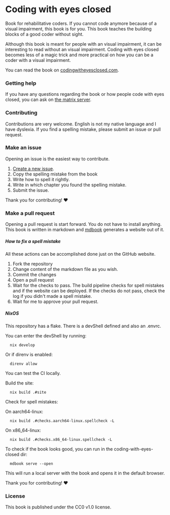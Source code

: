 # Coding with eyes closed

Book for rehabilitative coders.
If you cannot code anymore because of a visual impairment, this book is for you.
This book teaches the building blocks of a good coder without sight.

Although this book is meant for people with an visual impairment, it can be interesting to read without an visual impairment.
Coding with eyes closed becomes less of a magic trick and more practical on how you can be a coder with a visual impairment.

You can read the book on [codingwitheyesclosed.com](https://codingwitheyesclosed.com).

### Getting help

If you have any questions regarding the book or how people code with eyes closed, you can ask on [the matrix server](https://matrix.to/#/%23coding-with-eyes-closed:matrix.org).

### Contributing

Contributions are very welcome.
English is not my native language and I have dyslexia. 
If you find a spelling mistake, please submit an issue or pull request.

### Make an issue

Opening an issue is the easiest way to contribute.

1. [Create a new issue](https://github.com/sempruijs/coding-with-eyes-closed/issues/new).
2. Copy the spelling mistake from the book
3. Write how to spell it rightly.
4. Write in which chapter you found the spelling mistake.
5. Submit the issue.

Thank you for contributing! ♥

### Make a pull request

Opening a pull request is start forward.
You do not have to install anything.
This book is written in markdown and [mdbook](https://github.com/rust-lang/mdBook) generates a website out of it.

##### How to fix a spell mistake

All these actions can be accomplished done just on the GitHub website.

1. Fork the repository
2. Change content of the markdown file as you wish.
3. Commit the changes
4. Open a pull request
5. Wait for the checks to pass. The build pipeline checks for spell mistakes and if the website can be deployed. If the checks do not pass, check the log if you didn't made a spell mistake.
6. Wait for me to approve your pull request.

##### NixOS

This repository has a flake.
There is a devShell defined and also an .envrc.

You can enter the devShell by running:

```shell
  nix develop
```

Or if direnv is enabled:

```shell
  direnv allow
```

You can test the CI locally.

Build the site:

```shell
  nix build .#site
```

Check for spell mistakes:

On aarch64-linux:
```shell
  nix build .#checks.aarch64-linux.spellcheck -L
```

On x86_64-linux:
```shell
  nix build .#checks.x86_64-linux.spellcheck -L
```

To check if the book looks good, you can run in the coding-with-eyes-closed dir:

```shell
  mdbook serve --open
```

This will run a local server with the book and opens it in the default browser.

Thank you for contributing! ♥

### License

This book is published under the CC0 v1.0 license.


